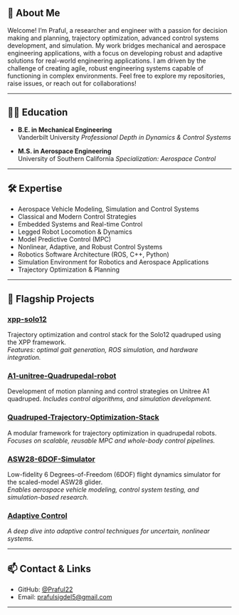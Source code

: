 ## 📝 About Me


Welcome! I’m Praful, a researcher and engineer with a passion for decision making and planning, trajectory optimization, advanced control systems development, and simulation. My work bridges mechanical and aerospace engineering applications, with a focus on developing robust and adaptive solutions for real-world engineering applications. I am driven by the challenge of creating agile, robust engineering systems capable of functioning in complex environments. Feel free to explore my repositories, raise issues, or reach out for collaborations!

---

## 👨‍🎓 Education

- **B.E. in Mechanical Engineering**  
  Vanderbilt University
  *Professional Depth in Dynamics & Control Systems*

- **M.S. in Aerospace Engineering**  
  University of Southern California
  *Specialization: Aerospace Control*

---

## 🛠️ Expertise

- Aerospace Vehicle Modeling, Simulation and Control Systems
- Classical and Modern Control Strategies
- Embedded Systems and Real-time Control
- Legged Robot Locomotion & Dynamics
- Model Predictive Control (MPC)
- Nonlinear, Adaptive, and Robust Control Systems
- Robotics Software Architecture (ROS, C++, Python)
- Simulation Environment for Robotics and Aerospace Applications
- Trajectory Optimization & Planning

---

## 🚀 Flagship Projects

### [xpp-solo12](https://github.com/Praful22/xpp-solo12)
Trajectory optimization and control stack for the Solo12 quadruped using the XPP framework.  
*Features: optimal gait generation, ROS simulation, and hardware integration.*

### [A1-unitree-Quadrupedal-robot](https://github.com/Praful22/A1-unitree-Quadrupedal-robot)
Development of motion planning and control strategies on Unitree A1 quadruped.
*Includes control algorithms, and simulation development.*

### [Quadruped-Trajectory-Optimization-Stack](https://github.com/Praful22/Quadruped-Trajectory-Optimization-Stack)
A modular framework for trajectory optimization in quadrupedal robots.  
*Focuses on scalable, reusable MPC and whole-body control pipelines.*

### [ASW28-6DOF-Simulator](https://github.com/Praful22/ASW28-6DOF-Simulator)
Low-fidelity 6 Degrees-of-Freedom (6DOF) flight dynamics simulator for the scaled-model ASW28 glider.  
*Enables aerospace vehicle modeling, control system testing, and simulation-based research.*

### [Adaptive Control](https://github.com/Praful22/AdaptiveControl)
*A deep dive into adaptive control techniques for uncertain, nonlinear systems.*  

---

## 📫 Contact & Links

- GitHub: [@Praful22](https://github.com/Praful22)
- Email: prafulsigdel5@gmail.com

---


